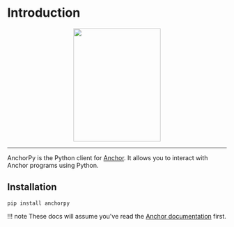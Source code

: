 # Introduction
<div align="center">
    <img src="https://raw.githubusercontent.com/kevinheavey/anchorpy/main/docs/img/logo.png" width="200" height="260">
</div>

---

AnchorPy is the Python client for [Anchor](https://github.com/project-serum/anchor). It allows you to interact with Anchor programs using Python.

## Installation

```shell
pip install anchorpy
```


!!! note
    These docs will assume you've read the [Anchor documentation](https://project-serum.github.io/anchor/tutorials/tutorial-0.html) first.